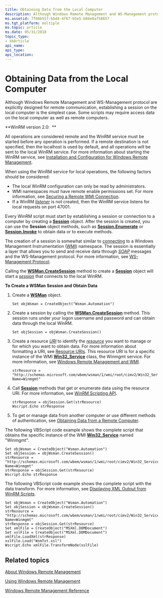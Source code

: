 ```yaml
---
title: Obtaining Data from the Local Computer
description: Although Windows Remote Management and WS-Management protocol are explicitly designed for remote communication, establishing a session on the local computer is the simplest case.
ms.assetid: 7f08b557-bbd4-4f67-b5e5-b84e8af58657
ms.tgt_platform: multiple
ms.topic: article
ms.date: 05/31/2018
topic_type: 
- kbArticle
api_name: 
api_type: 
api_location: 
---
```


# Obtaining Data from the Local Computer

Although Windows Remote Management and WS-Management protocol are explicitly designed for remote communication, establishing a session on the local computer is the simplest case. Some scripts may require access data on the local computer as well as remote computers.

**WinRM version 2.0:  **

All operations are considered remote and the WinRM service must be started before any operation is performed. If a remote destination is not specified, then the localhost is used by default, and all operations will be sent to the local WinRM service. For more information about starting the WinRM service, see [Installation and Configuration for Windows Remote Management](installation-and-configuration-for-windows-remote-management.md).

When using the WinRM service for local operations, the following factors should be considered:

-   The local WinRM configuration can only be read by administrators.
-   WMI namespaces must have remote enable permissions set. For more information, see [Securing a Remote WMI Connection](https://go.microsoft.com/fwlink/p/?linkid=144681).
-   If a WinRM [*listener*](windows-remote-management-glossary.md) is not created, then the WinRM service listens for local requests on port 47001.

Every WinRM script must start by establishing a session or connection to a computer by creating a [**Session**](session.md) object. After the session is created, you can use the **Session** object methods, such as [**Session.Enumerate**](session-enumerate.md) or [**Session.Invoke**](session-invoke.md) to obtain data or to execute methods.

The creation of a session is somewhat similar to [connecting](https://docs.microsoft.com/windows/desktop/WmiSdk/wmi-tasks--connecting-to-the-wmi-service) to a Windows Management Instrumentation ([WMI](https://docs.microsoft.com/windows/desktop/WmiSdk/wmi-start-page)) namespace. The session is essentially a layer that allows you to send and receive data through [*SOAP*](windows-remote-management-glossary.md) messages and the WS-Management protocol. For more information, see [WS-Management Protocol](ws-management-protocol.md).

Calling the [**WSMan.CreateSession**](wsman-createsession.md) method to create a [**Session**](session.md) object will start a [*session*](windows-remote-management-glossary.md) that connects to the local WinRM.

**To Create a WSMan Session and Obtain Data**

1.  Create a [**WSMan**](wsman.md) object.

    ```VB
    Set objWsman = CreateObject("Wsman.Automation")
    ```

    

2.  Create a session by calling the [**WSMan.CreateSession**](wsman-createsession.md) method. This session runs under your logon username and password and can obtain data through the local WinRM.

    ```VB
    Set objSession = objWsman.CreateSession()
    ```

    

3.  Create a resource [*URI*](windows-remote-management-glossary.md) to identify the [*resource*](windows-remote-management-glossary.md) you want to manage or for which you want to obtain data. For more information about formatting a URI, see [Resource URIs](resource-uris.md). This resource URI is for a specific instance of the WMI [**Win32\_Service**](https://docs.microsoft.com/windows/desktop/CIMWin32Prov/win32-service) class, the Winmgmt service. For more information, see [Windows Remote Management and WMI](windows-remote-management-and-wmi.md).

    ```VB
    strResource = "http://schemas.microsoft.com/wbem/wsman/1/wmi/root/cimv2/Win32_Service?Name=Winmgmt"
    ```

    

4.  Call [**Session**](session.md) methods that get or enumerate data using the resource URI. For more information, see [WinRM Scripting API](winrm-scripting-api.md).

    ```VB
    strResponse = objSession.Get(strResource)
    Wscript.Echo strResponse
    ```

    

5.  To get or manage data from another computer or use different methods of authentication, see [Obtaining Data from a Remote Computer](obtaining-data-from-a-remote-computer.md).

The following VBScript code example shows the complete script that obtains the specific instance of the WMI [**Win32\_Service**](https://docs.microsoft.com/windows/desktop/CIMWin32Prov/win32-service) named "Winmgmt".


```VB
Set objWsman = CreateObject("Wsman.Automation")
Set objSession = objWsman.CreateSession()
strResource = "http://schemas.microsoft.com/wbem/wsman/1/wmi/root/cimv2/Win32_Service?Name=Winmgmt"
strResponse = objSession.Get(strResource)
Wscript.Echo strResponse
```



The following VBScript code example shows the complete script with the data transform. For more information, see [Displaying XML Output from WinRM Scripts](displaying-xml-output-from-winrm-scripts.md).


```VB
Set objWsman = CreateObject("Wsman.Automation")
Set objSession = objWsman.CreateSession()
strResource = "http://schemas.microsoft.com/wbem/wsman/1/wmi/root/cimv2/Win32_Service?Name=Winmgmt"
strResponse = objSession.Get(strResource)
Set xmlFile = CreateObject("MSXml.DOMDocument")
Set xslFile = CreateObject("MSXml.DOMDocument")
xmlFile.LoadXml(strResponse)
xslFile.Load("WsmTxt.xsl")
Wscript.Echo xmlFile.TransformNode(xslFile)

```



## Related topics

<dl> <dt>

[About Windows Remote Management](about-windows-remote-management.md)
</dt> <dt>

[Using Windows Remote Management](using-windows-remote-management.md)
</dt> <dt>

[Windows Remote Management Reference](windows-remote-management-reference.md)
</dt> </dl>

 

 




